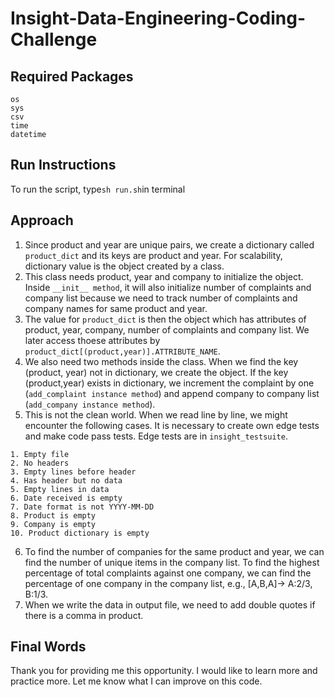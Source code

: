 # Insight-Data-Engineering-Coding-Challenge

## Required Packages
```
os
sys
csv
time
datetime
```

## Run Instructions
To run the script, type`sh run.sh`in terminal </br>


## Approach
1. Since product and year are unique pairs, we create a dictionary called `product_dict` and its keys are product and year. For scalability, dictionary value is the object created by a class. </br>
2. This class needs product, year and company to initialize the object. Inside `__init__ method`, it will also initialize number of complaints and company list because we need to track number of complaints and company names for same product and year. </br>
3. The value for `product_dict` is then the object which has attributes of product, year, company, number of complaints and company list. We later access thoese attributes by `product_dict[(product,year)].ATTRIBUTE_NAME`. </br>
4. We also need two methods inside the class. When we find the key (product, year) not in dictionary, we create the object. If the key (product,year) exists in dictionary, we increment the complaint by one (`add_complaint instance method`) and append company to company list (`add_company instance method`). </br>
5. This is not the clean world. When we read line by line, we might encounter the following cases. It is necessary to create own edge tests and make code pass tests. Edge tests are in `insight_testsuite`.
```
1. Empty file
2. No headers
3. Empty lines before header
4. Has header but no data
5. Empty lines in data
6. Date received is empty
7. Date format is not YYYY-MM-DD
8. Product is empty
9. Company is empty
10. Product dictionary is empty
```
6. To find the number of companies for the same product and year, we can find the number of unique items in the company list. To find the highest percentage of total complaints against one company, we can find the percentage of one company in the company list, e.g., [A,B,A]-> A:2/3, B:1/3. </br>
7. When we write the data in output file, we need to add double quotes if there is a comma in product.
## Final Words
Thank you for providing me this opportunity. I would like to learn more and practice more. Let me know what I can improve on this code.
